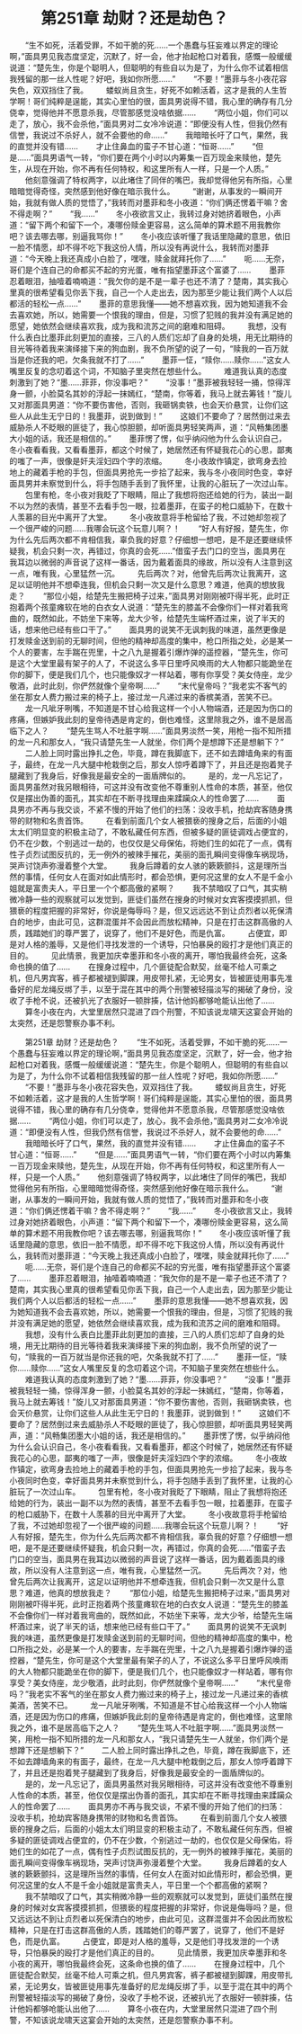 # 　　第251章 劫财？还是劫色？
　　“生不如死，活着受罪，不如干脆的死……一个愚蠢与狂妄难以界定的理论啊，”面具男见我态度坚定，沉默了，好一会，他才抬起枪口对着我，感慨一般缓缓说道：“楚先生，你是个聪明人，但聪明的有些自以为是了，为什么你不试着相信我残留的那一丝人性呢？好吧，我如你所愿……”
　　“不要！”墨菲与冬小夜花容失色，双双挡住了我。
　　蝼蚁尚且贪生，好死不如赖活着，这才是我的人生哲学啊！哥们纯粹是逞能，其实心里怕的很，面具男说得不错，我心里的确存有几分侥幸，觉得他并不愿意杀我，尽管那感觉没啥依据……
　　“两位小姐，你们可以走了，放心，我不会杀他，”面具男对二女冷冷说道：“即便没有人性，但我仍然有信誉，我说过不杀好人，就不会要他的命……”
　　我暗暗长吁了口气，果然，我的直觉并没有错……
　　才止住鼻血的蛮子不甘心道：“恒哥……”
　　“但是……”面具男语气一转，“你们要在两个小时以内筹集一百万现金来赎他，楚先生，从现在开始，你不再有任何特权，和这里所有人一样，只是一个人质。”
　　他刻意强调了特权两字，以此堵住了同伴的嘴巴，我却觉得他另有所指，心里暗暗觉得奇怪，突然感到他好像在暗示我什么。
　　“谢谢，从事发的一瞬间开始，我就有做人质的觉悟了，”我转而对墨菲和冬小夜道：“你们俩还愣着干嘛？舍不得走啊？”
　　“我……”
　　冬小夜欲言又止，我转过身对她挤着眼色，小声道：“留下两个和留下一个，凑哪份赎金更容易，这么简单的算术题不用我教你吧？该去哪去哪，别逼我骂你！”
　　冬小夜应该听懂了我话里隐藏的意思，依旧一脸不情愿，却不得不吃下我这份人情，所以没有再说什么，我转而对墨菲道：“今天晚上我还真成小白脸了，嘿嘿，赎金就拜托你了……”
　　呃……无奈，哥们是个连自己的命都买不起的穷光蛋，唯有指望墨菲这个富婆了……
　　墨菲忍着眼泪，抽噎着喃喃道：“我欠你的是不是一辈子也还不清了？楚南，其实我心里真的很希望看见你丢下我，自己一个人走出去，因为那至少能让我们两个人以后都活的轻松一点……”
　　墨菲的意思我懂——她不想喜欢我，因为她知道我不会去喜欢她，所以，她需要一个恨我的理由，但是，习惯了犯贱的我并没有满足她的愿望，她依然会继续喜欢我，成为我和流苏之间的磨难和阻碍。
　　我想，没有什么表白比墨菲此刻更加的直接，三八的人质们忘却了自身的处境，用无比期待的目光等待着我来演绎接下来的狗血剧，我不负所望的说了一句，“赎我的一百万就当是你还我的吧，欠条我就不打了……”
　　墨菲一怔，“赎你……赎你……”这女人嘴里反复的念叨着这个词，不知脑子里突然在想些什么。
　　难道我认真的态度刺激到了她？“墨……菲菲，你没事吧？”
　　“没事！”墨菲被我轻轻一捅，惊得浑身一颤，小脸莫名其妙的浮起一抹嫣红，“楚南，你等着，我马上就去筹钱！”旋儿又对那面具男道：“你不要伤害他，否则，我砸锅卖铁，也会天价悬赏，让你们这些人从此生无宁日的！我墨菲，说到做到！”
　　这娘们不要命了？居然倒过来去威胁杀人不眨眼的匪徒了，我心惊胆颤，却听面具男轻笑两声，道：“风畅集团墨大小姐的话，我还是相信的。”
　　墨菲愣了愣，似乎纳闷他为什么会认识自己，冬小夜看看我，又看看墨菲，都这个时候了，她居然还有怀疑我花心的心思，鄙夷的嗤了一声，很像是奸夫淫妇四个字的浓缩。
　　冬小夜故作镇定，欲弯身去捡地上的藏着手枪的手包，但面具男抢先一步拾了起来，我与冬小夜同时色变，幸好面具男并未察觉到什么，将手包随手丢到了我怀里，让我的心脏玩了一次过山车。
　　包里有枪，冬小夜对我眨了下眼睛，阻止了我想将抱还给她的行为，装出一副不以为然的表情，甚至不去看手包一眼，拉着墨菲，在蛮子的枪口威胁下，在数十人羡慕的目光中离开了大堂。
　　冬小夜故意将手枪留给了我，不过她却忽视了一个很严峻的问题……我哪会玩这个玩意儿啊？！
　　“好人有好报，楚先生，你为什么先后两次都不肯相信我，辜负我的好意？仔细想一想吧，是不是还要继续怀疑我，机会只剩一次，再错过，你真的会死……”借蛮子去门口的空当，面具男在我耳边以微弱的声音说了这样一番话，因为戴着面具的缘故，所以没有人注意到这一点，唯有我，心里猛然一沉。
　　先后两次？对，他曾先后两次让我离开，这足以证明他并不想牵连我，但机会只剩一次又是什么意思？难道，他真的想放我走？
　　“那位小姐，给楚先生搬把椅子过来，”面具男对刚刚被吓得半死，此时正抱着两个孩童瘫软在地的白衣女人说道：“楚先生的膝盖不会像你们一样对着我弯曲的，既然如此，不妨坐下来等，龙大少爷，给楚先生端杯酒过来，说了半天的话，想来他已经有些口干了。”
　　面具男的说笑不无讽刺我的味道，虽然更像是打发赎金送到前的无聊时间，但他的精神却高度的集中，枪口所指之处，必是某一个人的要害，左手踹在兜里，十之八九是握着引爆炸弹的遥控器，“楚先生，你可是这个大堂里最有架子的人了，不说这么多平日里呼风唤雨的大人物都只能跪坐在你的脚下，便是我们几个，也只能像奴才一样站着，哪有你享受？美女侍座，龙少敬酒，此时此刻，你俨然就像个皇帝啊……”
　　“末代皇帝吗？”我老实不客气的坐在那女人费力搬过来的椅子上，接过龙一凡递过来的香槟美酒，苦笑不已。
　　龙一凡呲牙咧嘴，不知道是不甘心给我这样一个小人物端酒，还是因为伤口的疼痛，但嫉妒我此刻的皇帝待遇是肯定的，倒也难怪，这里除我之外，谁不是居高临下之人？
　　“楚先生骂人不吐脏字啊……”面具男淡然一笑，用枪一指不知所措的龙一凡和那女人，“我只请楚先生一人就坐，你们两个是想蹲下还是想躺下？”
　　二人脸上同时露出挣扎之色，毕竟，蹲在我脚底下，还不如去蹲墙角来的有面子，最终，在龙一凡大腿中枪栽倒之后，那女人惊呼着蹲下了，并且还是抱着凳子腿藏到了我身后，好像我是最安全的一面盾牌似的。
　　是的，龙一凡忘记了，面具男虽然对我另眼相待，可这并没有改变他不尊重别人性命的本质，甚至，他仅仅是摆出伪善的面孔，其实却在不断寻找理由来蹂躏众人的性命罢了……
　　面具男亦不再与我交谈，不紧不慢的开始了他们的扫荡：没收手机，抢劫宾客随身携带的财物和名贵首饰。
　　在看到前面几个女人被猥亵的搜身之后，后面的小姐太太们明显变的积极主动了，不敢私藏任何东西，但被多疑的匪徒调戏占便宜的，仍不在少数，个别逃过一劫的，也仅仅是父母保佑，将她们生的如花了一点，偶有性子贞烈试图反抗的，无一例外的被辣手摧花，美丽的面孔瞬间变得像车祸现场，哭声讨饶声弥漫着整个大堂。
　　我身后蹲着的女人骇的簌簌颤抖，这是理所当然的事情，任何女人在面对如此情形时，都会恐惧，更何况这里的女人不是千金小姐就是富贵夫人，平日里一个个都高傲的紧啊？
　　我不禁暗叹了口气，其实稍微冷静一些的观察就可以发觉到，匪徒们虽然在搜身的时候对女宾客摸摸抓抓，但猥亵的程度把握的非常好，你说是侮辱吗？是，但又远远达不到让贞烈者以死保清白的地步，由此可见，这群混蛋并不会因此而放松精神，只是在打击这群高傲的人质，践踏她们的尊严罢了，说穿了，他们不是好色，而是仇富。
　　占便宜，即是对人格的羞辱，又是他们寻找发泄的一个诱导，只怕暴戾的殴打才是他们真正的目的。
　　见此情景，我更加庆幸墨菲和冬小夜的离开，哪怕我最终会死，这条命也换的值了……
　　在搜身过程中，几个匪徒配合默契，丝毫不给人可乘之机，但凡男宾客，裤子都被褪到脚踝，用皮带扎紧，无论男女，皆被匪徒用事先准备好的尼龙绳反绑了手，以至于混在其中的两个刑警被轻描淡写的揭破了身份，没收了手枪不说，还被扒光了衣服好一顿胖揍，估计他妈都够呛能认出他了……
　　算冬小夜在内，大堂里居然只混进了四个刑警，不知该说龙啸天这宴会开始的太突然，还是怨警察办事不利。

　　第251章 劫财？还是劫色？
　　“生不如死，活着受罪，不如干脆的死……一个愚蠢与狂妄难以界定的理论啊，”面具男见我态度坚定，沉默了，好一会，他才抬起枪口对着我，感慨一般缓缓说道：“楚先生，你是个聪明人，但聪明的有些自以为是了，为什么你不试着相信我残留的那一丝人性呢？好吧，我如你所愿……”
　　“不要！”墨菲与冬小夜花容失色，双双挡住了我。
　　蝼蚁尚且贪生，好死不如赖活着，这才是我的人生哲学啊！哥们纯粹是逞能，其实心里怕的很，面具男说得不错，我心里的确存有几分侥幸，觉得他并不愿意杀我，尽管那感觉没啥依据……
　　“两位小姐，你们可以走了，放心，我不会杀他，”面具男对二女冷冷说道：“即便没有人性，但我仍然有信誉，我说过不杀好人，就不会要他的命……”
　　我暗暗长吁了口气，果然，我的直觉并没有错……
　　才止住鼻血的蛮子不甘心道：“恒哥……”
　　“但是……”面具男语气一转，“你们要在两个小时以内筹集一百万现金来赎他，楚先生，从现在开始，你不再有任何特权，和这里所有人一样，只是一个人质。”
　　他刻意强调了特权两字，以此堵住了同伴的嘴巴，我却觉得他另有所指，心里暗暗觉得奇怪，突然感到他好像在暗示我什么。
　　“谢谢，从事发的一瞬间开始，我就有做人质的觉悟了，”我转而对墨菲和冬小夜道：“你们俩还愣着干嘛？舍不得走啊？”
　　“我……”
　　冬小夜欲言又止，我转过身对她挤着眼色，小声道：“留下两个和留下一个，凑哪份赎金更容易，这么简单的算术题不用我教你吧？该去哪去哪，别逼我骂你！”
　　冬小夜应该听懂了我话里隐藏的意思，依旧一脸不情愿，却不得不吃下我这份人情，所以没有再说什么，我转而对墨菲道：“今天晚上我还真成小白脸了，嘿嘿，赎金就拜托你了……”
　　呃……无奈，哥们是个连自己的命都买不起的穷光蛋，唯有指望墨菲这个富婆了……
　　墨菲忍着眼泪，抽噎着喃喃道：“我欠你的是不是一辈子也还不清了？楚南，其实我心里真的很希望看见你丢下我，自己一个人走出去，因为那至少能让我们两个人以后都活的轻松一点……”
　　墨菲的意思我懂——她不想喜欢我，因为她知道我不会去喜欢她，所以，她需要一个恨我的理由，但是，习惯了犯贱的我并没有满足她的愿望，她依然会继续喜欢我，成为我和流苏之间的磨难和阻碍。
　　我想，没有什么表白比墨菲此刻更加的直接，三八的人质们忘却了自身的处境，用无比期待的目光等待着我来演绎接下来的狗血剧，我不负所望的说了一句，“赎我的一百万就当是你还我的吧，欠条我就不打了……”
　　墨菲一怔，“赎你……赎你……”这女人嘴里反复的念叨着这个词，不知脑子里突然在想些什么。
　　难道我认真的态度刺激到了她？“墨……菲菲，你没事吧？”
　　“没事！”墨菲被我轻轻一捅，惊得浑身一颤，小脸莫名其妙的浮起一抹嫣红，“楚南，你等着，我马上就去筹钱！”旋儿又对那面具男道：“你不要伤害他，否则，我砸锅卖铁，也会天价悬赏，让你们这些人从此生无宁日的！我墨菲，说到做到！”
　　这娘们不要命了？居然倒过来去威胁杀人不眨眼的匪徒了，我心惊胆颤，却听面具男轻笑两声，道：“风畅集团墨大小姐的话，我还是相信的。”
　　墨菲愣了愣，似乎纳闷他为什么会认识自己，冬小夜看看我，又看看墨菲，都这个时候了，她居然还有怀疑我花心的心思，鄙夷的嗤了一声，很像是奸夫淫妇四个字的浓缩。
　　冬小夜故作镇定，欲弯身去捡地上的藏着手枪的手包，但面具男抢先一步拾了起来，我与冬小夜同时色变，幸好面具男并未察觉到什么，将手包随手丢到了我怀里，让我的心脏玩了一次过山车。
　　包里有枪，冬小夜对我眨了下眼睛，阻止了我想将抱还给她的行为，装出一副不以为然的表情，甚至不去看手包一眼，拉着墨菲，在蛮子的枪口威胁下，在数十人羡慕的目光中离开了大堂。
　　冬小夜故意将手枪留给了我，不过她却忽视了一个很严峻的问题……我哪会玩这个玩意儿啊？！
　　“好人有好报，楚先生，你为什么先后两次都不肯相信我，辜负我的好意？仔细想一想吧，是不是还要继续怀疑我，机会只剩一次，再错过，你真的会死……”借蛮子去门口的空当，面具男在我耳边以微弱的声音说了这样一番话，因为戴着面具的缘故，所以没有人注意到这一点，唯有我，心里猛然一沉。
　　先后两次？对，他曾先后两次让我离开，这足以证明他并不想牵连我，但机会只剩一次又是什么意思？难道，他真的想放我走？
　　“那位小姐，给楚先生搬把椅子过来，”面具男对刚刚被吓得半死，此时正抱着两个孩童瘫软在地的白衣女人说道：“楚先生的膝盖不会像你们一样对着我弯曲的，既然如此，不妨坐下来等，龙大少爷，给楚先生端杯酒过来，说了半天的话，想来他已经有些口干了。”
　　面具男的说笑不无讽刺我的味道，虽然更像是打发赎金送到前的无聊时间，但他的精神却高度的集中，枪口所指之处，必是某一个人的要害，左手踹在兜里，十之八九是握着引爆炸弹的遥控器，“楚先生，你可是这个大堂里最有架子的人了，不说这么多平日里呼风唤雨的大人物都只能跪坐在你的脚下，便是我们几个，也只能像奴才一样站着，哪有你享受？美女侍座，龙少敬酒，此时此刻，你俨然就像个皇帝啊……”
　　“末代皇帝吗？”我老实不客气的坐在那女人费力搬过来的椅子上，接过龙一凡递过来的香槟美酒，苦笑不已。
　　龙一凡呲牙咧嘴，不知道是不甘心给我这样一个小人物端酒，还是因为伤口的疼痛，但嫉妒我此刻的皇帝待遇是肯定的，倒也难怪，这里除我之外，谁不是居高临下之人？
　　“楚先生骂人不吐脏字啊……”面具男淡然一笑，用枪一指不知所措的龙一凡和那女人，“我只请楚先生一人就坐，你们两个是想蹲下还是想躺下？”
　　二人脸上同时露出挣扎之色，毕竟，蹲在我脚底下，还不如去蹲墙角来的有面子，最终，在龙一凡大腿中枪栽倒之后，那女人惊呼着蹲下了，并且还是抱着凳子腿藏到了我身后，好像我是最安全的一面盾牌似的。
　　是的，龙一凡忘记了，面具男虽然对我另眼相待，可这并没有改变他不尊重别人性命的本质，甚至，他仅仅是摆出伪善的面孔，其实却在不断寻找理由来蹂躏众人的性命罢了……
　　面具男亦不再与我交谈，不紧不慢的开始了他们的扫荡：没收手机，抢劫宾客随身携带的财物和名贵首饰。
　　在看到前面几个女人被猥亵的搜身之后，后面的小姐太太们明显变的积极主动了，不敢私藏任何东西，但被多疑的匪徒调戏占便宜的，仍不在少数，个别逃过一劫的，也仅仅是父母保佑，将她们生的如花了一点，偶有性子贞烈试图反抗的，无一例外的被辣手摧花，美丽的面孔瞬间变得像车祸现场，哭声讨饶声弥漫着整个大堂。
　　我身后蹲着的女人骇的簌簌颤抖，这是理所当然的事情，任何女人在面对如此情形时，都会恐惧，更何况这里的女人不是千金小姐就是富贵夫人，平日里一个个都高傲的紧啊？
　　我不禁暗叹了口气，其实稍微冷静一些的观察就可以发觉到，匪徒们虽然在搜身的时候对女宾客摸摸抓抓，但猥亵的程度把握的非常好，你说是侮辱吗？是，但又远远达不到让贞烈者以死保清白的地步，由此可见，这群混蛋并不会因此而放松精神，只是在打击这群高傲的人质，践踏她们的尊严罢了，说穿了，他们不是好色，而是仇富。
　　占便宜，即是对人格的羞辱，又是他们寻找发泄的一个诱导，只怕暴戾的殴打才是他们真正的目的。
　　见此情景，我更加庆幸墨菲和冬小夜的离开，哪怕我最终会死，这条命也换的值了……
　　在搜身过程中，几个匪徒配合默契，丝毫不给人可乘之机，但凡男宾客，裤子都被褪到脚踝，用皮带扎紧，无论男女，皆被匪徒用事先准备好的尼龙绳反绑了手，以至于混在其中的两个刑警被轻描淡写的揭破了身份，没收了手枪不说，还被扒光了衣服好一顿胖揍，估计他妈都够呛能认出他了……
　　算冬小夜在内，大堂里居然只混进了四个刑警，不知该说龙啸天这宴会开始的太突然，还是怨警察办事不利。
